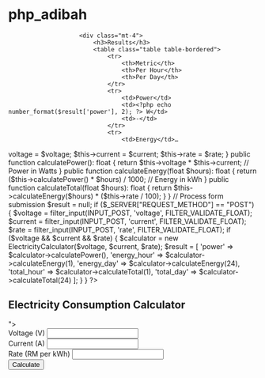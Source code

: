 # php_adibah
<?php if ($result): ?>
                        <div class="mt-4">
                            <h3>Results</h3>
                            <table class="table table-bordered">
                                <tr>
                                    <th>Metric</th>
                                    <th>Per Hour</th>
                                    <th>Per Day</th>
                                </tr>
                                <tr>
                                    <td>Power</td>
                                    <td><?php echo number_format($result['power'], 2); ?> W</td>
                                    <td>-</td>
                                </tr>
                                <tr>
                                    <td>Energy</td>…
 <?php
class ElectricityCalculator {
    private float $voltage;
    private float $current;
    private float $rate;
    
    public function __construct(float $voltage, float $current, float $rate) {
        $this->voltage = $voltage;
        $this->current = $current;
        $this->rate = $rate;
    }
    
    public function calculatePower(): float {
        return $this->voltage * $this->current; // Power in Watts
    }
    
    public function calculateEnergy(float $hours): float {
        return ($this->calculatePower() * $hours) / 1000; // Energy in kWh
    }
    
    public function calculateTotal(float $hours): float {
        return $this->calculateEnergy($hours) * ($this->rate / 100);
    }
}

// Process form submission
$result = null;
if ($_SERVER["REQUEST_METHOD"] == "POST") {
    $voltage = filter_input(INPUT_POST, 'voltage', FILTER_VALIDATE_FLOAT);
    $current = filter_input(INPUT_POST, 'current', FILTER_VALIDATE_FLOAT);
    $rate = filter_input(INPUT_POST, 'rate', FILTER_VALIDATE_FLOAT);
    
    if ($voltage && $current && $rate) {
        $calculator = new ElectricityCalculator($voltage, $current, $rate);
        $result = [
            'power' => $calculator->calculatePower(),
            'energy_hour' => $calculator->calculateEnergy(1),
            'energy_day' => $calculator->calculateEnergy(24),
            'total_hour' => $calculator->calculateTotal(1),
            'total_day' => $calculator->calculateTotal(24)
        ];
    }
}
?>

<!DOCTYPE html>
<html lang="en">
<head>
    <meta charset="UTF-8">
    <meta name="viewport" content="width=device-width, initial-scale=1.0">
    <title>Electricity Consumption Calculator</title>
    <link href="https://cdn.jsdelivr.net/npm/bootstrap@4.6.0/dist/css/bootstrap.min.css" rel="stylesheet">
</head>
<body>
    <div class="container mt-5">
        <div class="row justify-content-center">
            <div class="col-md-8">
                <div class="card">
                    <div class="card-header">
                        <h2 class="text-center">Electricity Consumption Calculator</h2>
                    </div>
                    <div class="card-body">
                        <form method="POST" action="<?php echo htmlspecialchars($_SERVER["PHP_SELF"]); ?>">
                            <div class="form-group">
                                <label for="voltage">Voltage (V)</label>
                                <input type="number" step="0.01" class="form-control" id="voltage" name="voltage" required>
                            </div>
                            <div class="form-group">
                                <label for="current">Current (A)</label>
                                <input type="number" step="0.01" class="form-control" id="current" name="current" required>
                            </div>
                            <div class="form-group">
                                <label for="rate">Rate (RM per kWh)</label>
                                <input type="number" step="0.01" class="form-control" id="rate" name="rate" required>
                            </div>
                            <button type="submit" class="btn btn-primary btn-block">Calculate</button>
                        </form>
